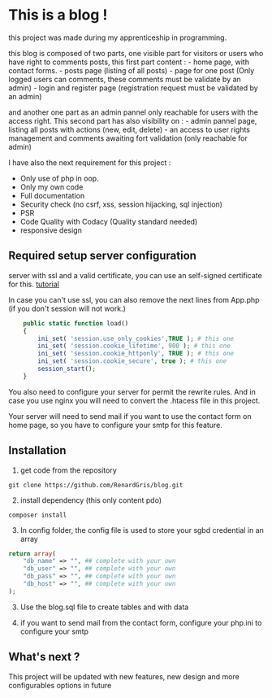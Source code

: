 # This is a blog !

this project was made during my apprenticeship in programming. 

this blog is composed of two parts, one visible part for visitors or users who have right to comments posts, 
    this first part content : 
        - home page, with contact forms.
        - posts page (listing of all posts)
        - page for one post (Only logged users can comments, these comments must be validate by an admin)
        - login and register page (registration request must be validated by an admin)

and another one part as an admin pannel only reachable for users with the access right.
    This second part has also visibility on : 
        - admin pannel page, listing all posts with actions (new, edit, delete)
        - an access to user rights management and comments awaiting fort validation (only reachable for admin)


 I have also the next requirement for this project :
- Only use of php in oop.
- Only my own code 
- Full documentation
- Security check (no csrf, xss, session hijacking, sql injection)
- PSR
- Code Quality with Codacy (Quality standard needed)
- responsive design

## Required setup server configuration

server with ssl and a valid certificate, you can use an self-signed certificate for this. [tutorial](https://www.digitalocean.com/community/tutorials/how-to-create-a-self-signed-ssl-certificate-for-apache-in-ubuntu-16-04)

In case you can't use ssl, you can also remove the next lines from App.php (if you don't session will not work.)

```php 
    public static function load()
    {
        ini_set( 'session.use_only_cookies',TRUE ); # this one
        ini_set( 'session.cookie_lifetime', 900 ); # this one
        ini_set( 'session.cookie_httponly', TRUE ); # this one
        ini_set( 'session.cookie_secure', true ); # this one
        session_start();
    }
```


You also need to configure your server for permit the rewrite rules. 
And in case you use nginx you will need to convert the .htacess file in this project. 

Your server will need to send mail if you want to use the contact form on home page, so you have to configure your smtp for this feature.


## Installation

1. get code from the repository 
```
git clone https://github.com/RenardGris/blog.git
```

2. install dependency (this only content pdo)
```
composer install
```

3. In config folder, the config file is used to store your sgbd credential in an array

```php 
return array(
    "db_name" => "", ## complete with your own 
    "db_user" => "", ## complete with your own
    "db_pass" => "", ## complete with your own
    "db_host" => "", ## complete with your own
);
```

3. Use the blog.sql file to create tables and with data

4. if you want to send mail from the contact form, configure your php.ini to configure your smtp


## What's next ?

This project will be updated with new features, new design and more configurables options in future 

